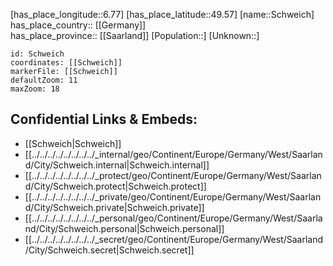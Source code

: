 ﻿---
location: [49.57,6.77] 
mapzoom: [7,12] 
mapmarker: city 
type: City
tags:
- geo/City


SpocWebEntityId: 34105
isDeleted: false
confidential: public

---
[has_place_longitude::6.77] 
[has_place_latitude::49.57] 
[name::Schweich] 
has_place_country:: [[Germany]]  
has_place_province:: [[Saarland]] 
[Population::] 
[Unknown::] 


```leaflet
id: Schweich
coordinates: [[Schweich]] 
markerFile: [[Schweich]] 
defaultZoom: 11 
maxZoom: 18
```


## Confidential Links & Embeds: 
- [[Schweich|Schweich]]  
- [[../../../../../../../../_internal/geo/Continent/Europe/Germany/West/Saarland/City/Schweich.internal|Schweich.internal]] 
- [[../../../../../../../../_protect/geo/Continent/Europe/Germany/West/Saarland/City/Schweich.protect|Schweich.protect]] 
- [[../../../../../../../../_private/geo/Continent/Europe/Germany/West/Saarland/City/Schweich.private|Schweich.private]] 
- [[../../../../../../../../_personal/geo/Continent/Europe/Germany/West/Saarland/City/Schweich.personal|Schweich.personal]] 
- [[../../../../../../../../_secret/geo/Continent/Europe/Germany/West/Saarland/City/Schweich.secret|Schweich.secret]] 
